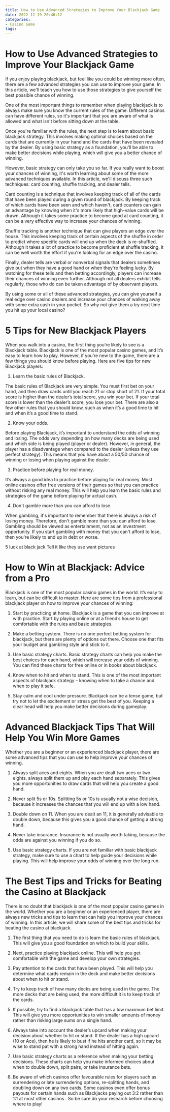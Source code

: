```yaml
---
title: How to Use Advanced Strategies to Improve Your Blackjack Game
date: 2022-12-19 20:46:12
categories:
- Casino Game
tags:
---
```



#  How to Use Advanced Strategies to Improve Your Blackjack Game

If you enjoy playing blackjack, but feel like you could be winning more often, there are a few advanced strategies you can use to improve your game. In this article, we'll teach you how to use those strategies to give yourself the best possible chance of winning.

One of the most important things to remember when playing blackjack is to always make sure you know the current rules of the game. Different casinos can have different rules, so it's important that you are aware of what is allowed and what isn't before sitting down at the table.

Once you're familiar with the rules, the next step is to learn about basic blackjack strategy. This involves making optimal choices based on the cards that are currently in your hand and the cards that have been revealed by the dealer. By using basic strategy as a foundation, you'll be able to make better decisions while playing, which will give you a better chance of winning.

However, basic strategy can only take you so far. If you really want to boost your chances of winning, it's worth learning about some of the more advanced techniques available. In this article, we'll discuss three such techniques: card counting, shuffle tracking, and dealer tells.

Card counting is a technique that involves keeping track of all of the cards that have been played during a given round of blackjack. By keeping track of which cards have been seen and which haven't, card counters can gain an advantage by knowing when it's more likely that high-value cards will be drawn. Although it takes some practice to become good at card counting, it can be a very effective way to increase your chances of winning.

Shuffle tracking is another technique that can give players an edge over the house. This involves keeping track of certain aspects of the shuffle in order to predict where specific cards will end up when the deck is re-shuffled. Although it takes a lot of practice to become proficient at shuffle tracking, it can be well worth the effort if you're looking for an edge over the casino.

Finally, dealer tells are verbal or nonverbal signals that dealers sometimes give out when they have a good hand or when they're feeling lucky. By watching for these tells and then betting accordingly, players can increase their chances of winning even further. Although not all dealers exhibit tells regularly, those who do can be taken advantage of by observant players.

By using some or all of these advanced strategies, you can give yourself a real edge over casino dealers and increase your chances of walking away with some extra cash in your pocket. So why not give them a try next time you hit up your local casino?

#  5 Tips for New Blackjack Players

When you walk into a casino, the first thing you’re likely to see is a Blackjack table. Blackjack is one of the most popular casino games, and it’s easy to learn how to play. However, if you’re new to the game, there are a few things you should know before playing. Here are five tips for new Blackjack players:

1. Learn the basic rules of Blackjack.

The basic rules of Blackjack are very simple. You must first bet on your hand, and then draw cards until you reach 21 or stop short of 21. If your total score is higher than the dealer’s total score, you win your bet. If your total score is lower than the dealer’s score, you lose your bet. There are also a few other rules that you should know, such as when it’s a good time to hit and when it’s a good time to stand.

2. Know your odds.

Before playing Blackjack, it’s important to understand the odds of winning and losing. The odds vary depending on how many decks are being used and which side is being played (player or dealer). However, in general, the player has a disadvantage when compared to the dealer (unless they use perfect strategy). This means that you have about a 50/50 chance of winning or losing when playing against the dealer.

3. Practice before playing for real money.

It’s always a good idea to practice before playing for real money. Most online casinos offer free versions of their games so that you can practice without risking any real money. This will help you learn the basic rules and strategies of the game before playing for actual cash.

4. Don't gamble more than you can afford to lose.

When gambling, it's important to remember that there is always a risk of losing money. Therefore, don't gamble more than you can afford to lose. Gambling should be viewed as entertainment, not as an investment opportunity. If you start gambling with money that you can't afford to lose, then you're likely to end up in debt or worse.

5 luck at black jack Tell it like they use want pictures 





#  How to Win at Blackjack: Advice from a Pro

Blackjack is one of the most popular casino games in the world. It’s easy to learn, but can be difficult to master. Here are some tips from a professional blackjack player on how to improve your chances of winning:

1) Start by practicing at home. Blackjack is a game that you can improve at with practice. Start by playing online or at a friend’s house to get comfortable with the rules and basic strategies.

2) Make a betting system. There is no one perfect betting system for blackjack, but there are plenty of options out there. Choose one that fits your budget and gambling style and stick to it.

3) Use basic strategy charts. Basic strategy charts can help you make the best choices for each hand, which will increase your odds of winning. You can find these charts for free online or in books about blackjack.

4) Know when to hit and when to stand. This is one of the most important aspects of blackjack strategy – knowing when to take a chance and when to play it safe.

5) Stay calm and cool under pressure. Blackjack can be a tense game, but try not to let the excitement or stress get the best of you. Keeping a clear head will help you make better decisions during gameplay.

#  Advanced Blackjack Tips That Will Help You Win More Games

Whether you are a beginner or an experienced blackjack player, there are some advanced tips that you can use to help improve your chances of winning.

1. Always split aces and eights. When you are dealt two aces or two eights, always split them up and play each hand separately. This gives you more opportunities to draw cards that will help you create a good hand.

2. Never split 5s or 10s. Splitting 5s or 10s is usually not a wise decision, because it increases the chances that you will end up with a low hand.

3. Double down on 11. When you are dealt an 11, it is generally advisable to double down, because this gives you a good chance of getting a strong hand.

4. Never take insurance. Insurance is not usually worth taking, because the odds are against you winning if you do so.

5. Use basic strategy charts. If you are not familiar with basic blackjack strategy, make sure to use a chart to help guide your decisions while playing. This will help improve your odds of winning over the long run.

#  The Best Tips and Tricks for Beating the Casino at Blackjack

There is no doubt that blackjack is one of the most popular casino games in the world. Whether you are a beginner or an experienced player, there are always new tricks and tips to learn that can help you improve your chances of winning. In this article, we will share some of the best tips and tricks for beating the casino at blackjack.

1. The first thing that you need to do is learn the basic rules of blackjack. This will give you a good foundation on which to build your skills.

2. Next, practice playing blackjack online. This will help you get comfortable with the game and develop your own strategies.

3. Pay attention to the cards that have been played. This will help you determine what cards remain in the deck and make better decisions about when to hit or stand.

4. Try to keep track of how many decks are being used in the game. The more decks that are being used, the more difficult it is to keep track of the cards.

5. If possible, try to find a blackjack table that has a low maximum bet limit. This will give you more opportunities to win smaller amounts of money rather than risking large sums on a single hand.

6. Always take into account the dealer’s upcard when making your decision about whether to hit or stand. If the dealer has a high upcard (10 or Ace), then he is likely to bust if he hits another card, so it may be wise to stand pat with a strong hand instead of hitting again.

7. Use basic strategy charts as a reference when making your betting decisions. These charts can help you make informed choices about when to double down, split pairs, or take insurance bets.

8. Be aware of which casinos offer favourable rules for players such as surrendering or late surrendering options, re-splitting hands, and doubling down on any two cards. Some casinos even offer bonus payouts for certain hands such as Blackjacks paying out 3:2 rather than 1:1 at most other casinos .  So be sure do your research before choosing where to play!